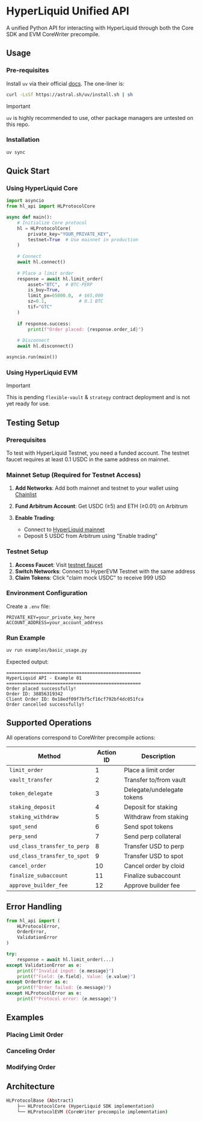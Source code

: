 # HyperLiquid Unified API

A unified Python API for interacting with HyperLiquid through both the Core SDK and EVM CoreWriter precompile.

## Usage

### Pre-requisites

Install `uv` via their official [docs](https://docs.astral.sh/uv/#installation). The one-liner is:

```sh
curl -LsSf https://astral.sh/uv/install.sh | sh
```

> [!IMPORTANT]  
> `uv` is highly recommended to use, other package managers are untested on this repo.

### Installation

```sh
uv sync
```

## Quick Start

### Using HyperLiquid Core

```python
import asyncio
from hl_api import HLProtocolCore

async def main():
    # Initialize Core protocol
    hl = HLProtocolCore(
        private_key="YOUR_PRIVATE_KEY",
        testnet=True  # Use mainnet in production
    )
    
    # Connect
    await hl.connect()
    
    # Place a limit order
    response = await hl.limit_order(
        asset="BTC",  # BTC-PERP
        is_buy=True,
        limit_px=65000.0,  # $65,000
        sz=0.1,            # 0.1 BTC
        tif="GTC"
    )
    
    if response.success:
        print(f"Order placed: {response.order_id}")
    
    # Disconnect
    await hl.disconnect()

asyncio.run(main())
```

### Using HyperLiquid EVM

> [!IMPORTANT]  
> This is pending `flexible-vault` & `strategy` contract deployment and is not yet ready for use.

## Testing Setup

### Prerequisites

To test with HyperLiquid Testnet, you need a funded account. The testnet faucet requires at least 0.1 USDC in the same address on mainnet.

### Mainnet Setup (Required for Testnet Access)

1. **Add Networks**: Add both mainnet and testnet to your wallet using [Chainlist](https://chainlist.org/?chain=999&search=hyper&testnets=true)

2. **Fund Arbitrum Account**: Get USDC (≥5) and ETH (≥0.01) on Arbitrum

3. **Enable Trading**: 
   - Connect to [HyperLiquid mainnet](https://app.hyperliquid.xyz/trade)
   - Deposit 5 USDC from Arbitrum using "Enable trading"

### Testnet Setup

1. **Access Faucet**: Visit [testnet faucet](https://app.hyperliquid-testnet.xyz/drip)
2. **Switch Networks**: Connect to HyperEVM Testnet with the same address
3. **Claim Tokens**: Click "claim mock USDC" to receive 999 USD

### Environment Configuration

Create a `.env` file:

```env
PRIVATE_KEY=your_private_key_here
ACCOUNT_ADDRESS=your_account_address
```

### Run Example

```bash
uv run examples/basic_usage.py
```

Expected output:
```
==================================================
HyperLiquid API - Example 01
==================================================
Order placed successfully!
Order ID: 38856319342
Client Order ID: 0x18edf09f7bf5cf16cf792bf4dc051fca
Order cancelled successfully!
```

## Supported Operations

All operations correspond to CoreWriter precompile actions:

| Method | Action ID | Description |
|--------|-----------|-------------|
| `limit_order` | 1 | Place a limit order |
| `vault_transfer` | 2 | Transfer to/from vault |
| `token_delegate` | 3 | Delegate/undelegate tokens |
| `staking_deposit` | 4 | Deposit for staking |
| `staking_withdraw` | 5 | Withdraw from staking |
| `spot_send` | 6 | Send spot tokens |
| `perp_send` | 7 | Send perp collateral |
| `usd_class_transfer_to_perp` | 8 | Transfer USD to perp |
| `usd_class_transfer_to_spot` | 9 | Transfer USD to spot |
| `cancel_order` | 10 | Cancel order by cloid |
| `finalize_subaccount` | 11 | Finalize subaccount |
| `approve_builder_fee` | 12 | Approve builder fee |

## Error Handling

```python
from hl_api import (
    HLProtocolError,
    OrderError,
    ValidationError
)

try:
    response = await hl.limit_order(...)
except ValidationError as e:
    print(f"Invalid input: {e.message}")
    print(f"Field: {e.field}, Value: {e.value}")
except OrderError as e:
    print(f"Order failed: {e.message}")
except HLProtocolError as e:
    print(f"Protocol error: {e.message}")
```

## Examples

### Placing Limit Order

### Canceling Order

### Modifying Order

## Architecture

```sh
HLProtocolBase (Abstract)
    ├── HLProtocolCore (HyperLiquid SDK implementation)
    └── HLProtocolEVM (CoreWriter precompile implementation)
```
